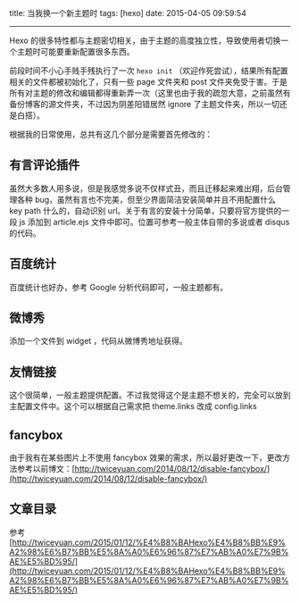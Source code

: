 title: 当我换一个新主题时
tags: [hexo]
date: 2015-04-05 09:59:54

---

Hexo 的很多特性都与主题密切相关，由于主题的高度独立性，导致使用者切换一个主题时可能要重新配置很多东西。

<a id="more"></a>

前段时间不小心手贱手残执行了一次 `hexo init` （欢迎作死尝试），结果所有配置相关的文件都被初始化了，只有一些 page 文件夹和 post 文件夹免受于害。于是所有对主题的修改和编辑都得重新弄一次（这里也由于我的疏忽大意，之前虽然有备份博客的源文件夹，不过因为阴差阳错居然 ignore 了主题文件夹，所以一切还是白搭）。

根据我的日常使用，总共有这几个部分是需要首先修改的：

## 有言评论插件

虽然大多数人用多说，但是我感觉多说不仅样式丑，而且迁移起来难出翔，后台管理各种 bug，虽然有言也不完美，但至少界面简洁安装简单并且不用配置什么 key path 什么的，自动识别 url。关于有言的安装十分简单，只要将官方提供的一段 js 添加到 article.ejs 文件中即可。位置可参考一般主体自带的多说或者 disqus 的代码。

## 百度统计

百度统计也好办，参考 Google 分析代码即可，一般主题都有。

## 微博秀

添加一个文件到 widget ，代码从微博秀地址获得。

## 友情链接

这个很简单，一般主题提供配置。不过我觉得这个是主题不想关的，完全可以放到主配置文件中。这个可以根据自己需求把 theme.links 改成 config.links

## fancybox

由于我有在某些图片上不使用 fancybox 效果的需求，所以最好更改一下，更改方法参考以前博文：[http://twiceyuan.com/2014/08/12/disable-fancybox/](http://twiceyuan.com/2014/08/12/disable-fancybox/)

## 文章目录

参考 [http://twiceyuan.com/2015/01/12/%E4%B8%BAHexo%E4%B8%BB%E9%A2%98%E6%B7%BB%E5%8A%A0%E6%96%87%E7%AB%A0%E7%9B%AE%E5%BD%95/](http://twiceyuan.com/2015/01/12/%E4%B8%BAHexo%E4%B8%BB%E9%A2%98%E6%B7%BB%E5%8A%A0%E6%96%87%E7%AB%A0%E7%9B%AE%E5%BD%95/)